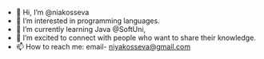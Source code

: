 - 👋 Hi, I’m @niakosseva
- 👀 I’m interested in programming languages. 
- 🌱 I’m currently learning Java @SoftUni,
- 👀 I’m excited to connect with people who want to share their knowledge.   
- 📫 How to reach me: email- niyakosseva@gmail.com

<!---
niakosseva/niakosseva is a ✨ special ✨ repository because its `README.md` (this file) appears on your GitHub profile.
You can click the Preview link to take a look at your changes.
--->
